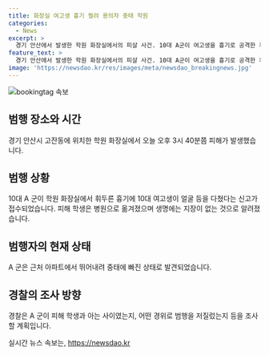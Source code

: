 ```yaml
---
title: 화장실 여고생 흉기 찔려 용의자 중태 학원
categories:
  - News
excerpt: >
  경기 안산에서 발생한 학원 화장실에서의 피살 사건. 10대 A군이 여고생을 흉기로 공격한 후 중태로 뛰어내렸다. 피해자는 병원으로 옮겨졌으며 생명에는 지장이 없는 것으로 전해졌다. 경찰은 A군과 사건 경위를 조사 중이며, 더 많은 세부 내용이 예정되어 있다.
feature_text: >
  경기 안산에서 발생한 학원 화장실에서의 피살 사건. 10대 A군이 여고생을 흉기로 공격한 후 중태로 뛰어내렸다. 피해자는 병원으로 옮겨졌으며 생명에는 지장이 없는 것으로 전해졌다. 경찰은 A군과 사건 경위를 조사 중이며, 더 많은 세부 내용이 예정되어 있다.
image: 'https://newsdao.kr/res/images/meta/newsdao_breakingnews.jpg'
---
```


<p><img src="https://newsdao.kr/res/images/meta/newsdao_breakingnews.jpg" alt="bookingtag 속보" /></p>

<h2 data-ke-size="size26">범행 장소와 시간</h2>

<p data-ke-size="size16">경기 안산시 고잔동에 위치한 학원 화장실에서 오늘 오후 3시 40분쯤 피해가 발생했습니다.</p>

<h2 data-ke-size="size26">범행 상황</h2>

<p data-ke-size="size16">10대 A 군이 학원 화장실에서 휘두른 흉기에 10대 여고생이 얼굴 등을 다쳤다는 신고가 접수되었습니다. 피해 학생은 병원으로 옮겨졌으며 생명에는 지장이 없는 것으로 알려졌습니다.</p>

<h2 data-ke-size="size26">범행자의 현재 상태</h2>

<p data-ke-size="size16">A 군은 근처 아파트에서 뛰어내려 중태에 빠진 상태로 발견되었습니다.</p>

<h2 data-ke-size="size26">경찰의 조사 방향</h2>

<p data-ke-size="size16">경찰은 A 군이 피해 학생과 아는 사이였는지, 어떤 경위로 범행을 저질렀는지 등을 조사할 계획입니다.</p>
실시간 뉴스 속보는, <a href="https://newsdao.kr" rel="dofollow">https://newsdao.kr</a>


